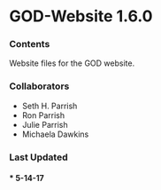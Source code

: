 # GOD-Website 1.6.0
### Contents ###
Website files for the GOD website.

### Collaborators ###
  * Seth H. Parrish
  * Ron Parrish
  * Julie Parrish
  * Michaela Dawkins
  
### Last Updated ###
#### * 5-14-17 ###
